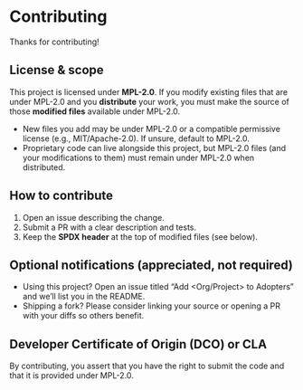 # Contributing

Thanks for contributing!

## License & scope
This project is licensed under **MPL-2.0**. If you modify existing files that are under MPL-2.0 and you **distribute** your work, you must make the source of those **modified files** available under MPL-2.0.

- New files you add may be under MPL-2.0 or a compatible permissive license (e.g., MIT/Apache-2.0). If unsure, default to MPL-2.0.
- Proprietary code can live alongside this project, but MPL-2.0 files (and your modifications to them) must remain under MPL-2.0 when distributed.

## How to contribute
1. Open an issue describing the change.
2. Submit a PR with a clear description and tests.
3. Keep the **SPDX header** at the top of modified files (see below).

## Optional notifications (appreciated, not required)
- Using this project? Open an issue titled “Add <Org/Project> to Adopters” and we’ll list you in the README.
- Shipping a fork? Please consider linking your source or opening a PR with your diffs so others benefit.

## Developer Certificate of Origin (DCO) or CLA
By contributing, you assert that you have the right to submit the code and that it is provided under MPL-2.0.
